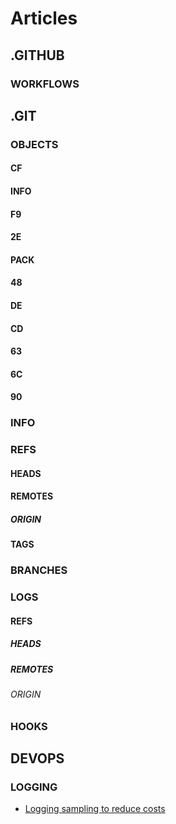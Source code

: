 # Articles

## .GITHUB


### WORKFLOWS


## .GIT


### OBJECTS


#### CF


#### INFO


#### F9


#### 2E


#### PACK


#### 48


#### DE


#### CD


#### 63


#### 6C


#### 90


### INFO


### REFS


#### HEADS


#### REMOTES


##### ORIGIN


#### TAGS


### BRANCHES


### LOGS


#### REFS


##### HEADS


##### REMOTES


###### ORIGIN


### HOOKS


## DEVOPS


### LOGGING

- [Logging sampling to reduce costs](DevOps/Logging/Logging_sampling_to_reduce_costs.md)
